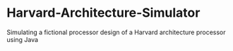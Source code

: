 # Harvard-Architecture-Simulator
Simulating a fictional processor design of a Harvard architecture processor using Java
